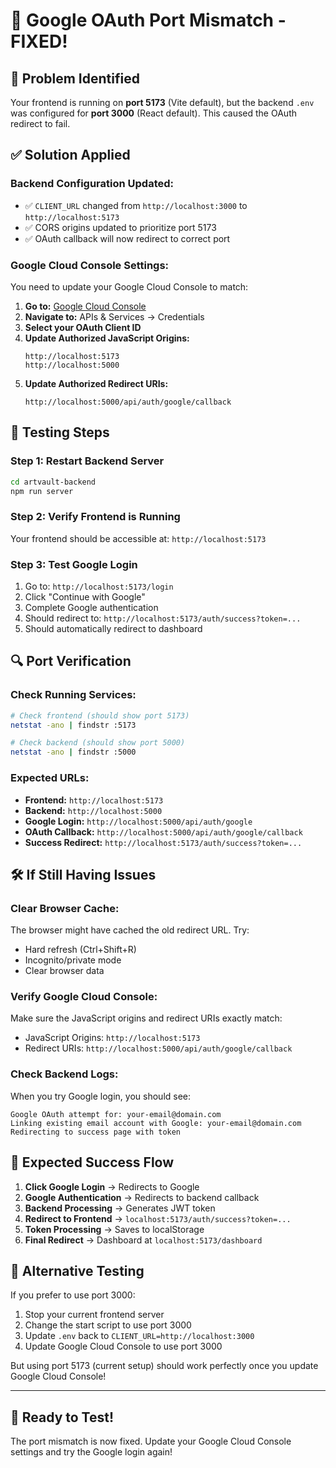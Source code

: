 # 🔧 Google OAuth Port Mismatch - FIXED!

## 🎯 **Problem Identified**

Your frontend is running on **port 5173** (Vite default), but the backend `.env` was configured for **port 3000** (React default). This caused the OAuth redirect to fail.

## ✅ **Solution Applied**

### **Backend Configuration Updated:**

- ✅ `CLIENT_URL` changed from `http://localhost:3000` to `http://localhost:5173`
- ✅ CORS origins updated to prioritize port 5173
- ✅ OAuth callback will now redirect to correct port

### **Google Cloud Console Settings:**

You need to update your Google Cloud Console to match:

1. **Go to:** [Google Cloud Console](https://console.cloud.google.com/)
2. **Navigate to:** APIs & Services → Credentials
3. **Select your OAuth Client ID**
4. **Update Authorized JavaScript Origins:**
   ```
   http://localhost:5173
   http://localhost:5000
   ```
5. **Update Authorized Redirect URIs:**
   ```
   http://localhost:5000/api/auth/google/callback
   ```

## 🚀 **Testing Steps**

### **Step 1: Restart Backend Server**

```bash
cd artvault-backend
npm run server
```

### **Step 2: Verify Frontend is Running**

Your frontend should be accessible at: `http://localhost:5173`

### **Step 3: Test Google Login**

1. Go to: `http://localhost:5173/login`
2. Click "Continue with Google"
3. Complete Google authentication
4. Should redirect to: `http://localhost:5173/auth/success?token=...`
5. Should automatically redirect to dashboard

## 🔍 **Port Verification**

### **Check Running Services:**

```bash
# Check frontend (should show port 5173)
netstat -ano | findstr :5173

# Check backend (should show port 5000)
netstat -ano | findstr :5000
```

### **Expected URLs:**

- **Frontend:** `http://localhost:5173`
- **Backend:** `http://localhost:5000`
- **Google Login:** `http://localhost:5000/api/auth/google`
- **OAuth Callback:** `http://localhost:5000/api/auth/google/callback`
- **Success Redirect:** `http://localhost:5173/auth/success?token=...`

## 🛠️ **If Still Having Issues**

### **Clear Browser Cache:**

The browser might have cached the old redirect URL. Try:

- Hard refresh (Ctrl+Shift+R)
- Incognito/private mode
- Clear browser data

### **Verify Google Cloud Console:**

Make sure the JavaScript origins and redirect URIs exactly match:

- JavaScript Origins: `http://localhost:5173`
- Redirect URIs: `http://localhost:5000/api/auth/google/callback`

### **Check Backend Logs:**

When you try Google login, you should see:

```
Google OAuth attempt for: your-email@domain.com
Linking existing email account with Google: your-email@domain.com
Redirecting to success page with token
```

## 🎉 **Expected Success Flow**

1. **Click Google Login** → Redirects to Google
2. **Google Authentication** → Redirects to backend callback
3. **Backend Processing** → Generates JWT token
4. **Redirect to Frontend** → `localhost:5173/auth/success?token=...`
5. **Token Processing** → Saves to localStorage
6. **Final Redirect** → Dashboard at `localhost:5173/dashboard`

## 📱 **Alternative Testing**

If you prefer to use port 3000:

1. Stop your current frontend server
2. Change the start script to use port 3000
3. Update `.env` back to `CLIENT_URL=http://localhost:3000`
4. Update Google Cloud Console to use port 3000

But using port 5173 (current setup) should work perfectly once you update Google Cloud Console!

---

## 🚀 **Ready to Test!**

The port mismatch is now fixed. Update your Google Cloud Console settings and try the Google login again!
